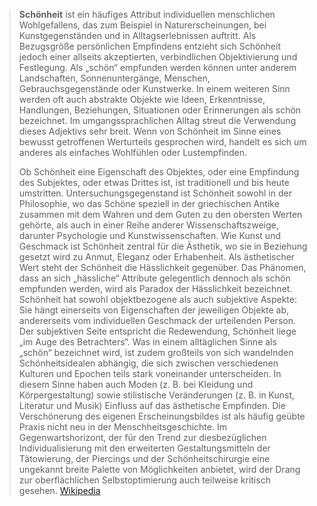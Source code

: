> **Schönheit** ist ein häufiges Attribut individuellen menschlichen Wohlgefallens, das zum Beispiel in Naturerscheinungen, bei Kunstgegenständen und in Alltagserlebnissen auftritt. Als Bezugsgröße persönlichen Empfindens entzieht sich Schönheit jedoch einer allseits akzeptierten, verbindlichen Objektivierung und Festlegung. Als „schön“ empfunden werden können unter anderem Landschaften, Sonnenuntergänge, Menschen, Gebrauchsgegenstände oder Kunstwerke. In einem weiteren Sinn werden oft auch abstrakte Objekte wie Ideen, Erkenntnisse, Handlungen, Beziehungen, Situationen oder Erinnerungen als schön bezeichnet. Im umgangssprachlichen Alltag streut die Verwendung dieses Adjektivs sehr breit. Wenn von Schönheit im Sinne eines bewusst getroffenen Werturteils gesprochen wird, handelt es sich um anderes als einfaches Wohlfühlen oder Lustempfinden.
>
> Ob Schönheit eine Eigenschaft des Objektes, oder eine Empfindung des Subjektes, oder etwas Drittes ist, ist traditionell und bis heute umstritten. Untersuchungsgegenstand ist Schönheit sowohl in der Philosophie, wo das Schöne speziell in der griechischen Antike zusammen mit dem Wahren und dem Guten zu den obersten Werten gehörte, als auch in einer Reihe anderer Wissenschaftszweige, darunter Psychologie und Kunstwissenschaften. Wie Kunst und Geschmack ist Schönheit zentral für die Ästhetik, wo sie in Beziehung gesetzt wird zu Anmut, Eleganz oder Erhabenheit. Als ästhetischer Wert steht der Schönheit die Hässlichkeit gegenüber. Das Phänomen, dass an sich „hässliche“ Attribute gelegentlich dennoch als schön empfunden werden, wird als Paradox der Hässlichkeit bezeichnet.
> Schönheit hat sowohl objektbezogene als auch subjektive Aspekte: Sie hängt einerseits von Eigenschaften der jeweiligen Objekte ab, andererseits vom individuellen Geschmack der urteilenden Person. Der subjektiven Seite entspricht die Redewendung, Schönheit liege „im Auge des Betrachters“. Was in einem alltäglichen Sinne als „schön“ bezeichnet wird, ist zudem großteils von sich wandelnden Schönheitsidealen abhängig, die sich zwischen verschiedenen Kulturen und Epochen teils stark voneinander unterscheiden. In diesem Sinne haben auch Moden (z. B. bei Kleidung und Körpergestaltung) sowie stilistische Veränderungen (z. B. in Kunst, Literatur und Musik) Einfluss auf das ästhetische Empfinden.
> Die Verschönerung des eigenen Erscheinungsbildes ist als häufig geübte Praxis nicht neu in der Menschheitsgeschichte. Im Gegenwartshorizont, der für den Trend zur diesbezüglichen Individualisierung mit den erweiterten Gestaltungsmitteln der Tätowierung, der Piercings und der Schönheitschirurgie eine ungekannt breite Palette von Möglichkeiten anbietet, wird der Drang zur oberflächlichen Selbstoptimierung auch teilweise kritisch gesehen.
> [Wikipedia](https://de.wikipedia.org/wiki/Sch%C3%B6nheit)
